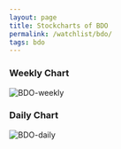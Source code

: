 ```yaml
---
layout: page
title: Stockcharts of BDO
permalink: /watchlist/bdo/
tags: bdo
---
```


### Weekly Chart
![BDO-weekly](http://www.marketwatch.com/kaavio.Webhost/charts/big.chart?nosettings=1&symb=BDO&uf=0&type=4&size=3&sid=10332598&style=1013&freq=2&time=12&ma=5&maval=50,200&lf=4&lf2=0&lf3=0&height=510&width=720&mocktick=1)

### Daily Chart
![BDO-daily](http://www.marketwatch.com/kaavio.Webhost/charts/big.chart?nosettings=1&symb=BDO&uf=7168&type=4&size=3&sid=10332598&style=1013&freq=1&time=8&ma=6&maval=20,50,200&lf=4&lf2=0&lf3=0&height=510&width=720&mocktick=1)
